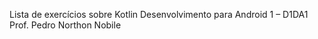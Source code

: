 Lista de exercícios sobre Kotlin
Desenvolvimento para Android 1 – D1DA1
Prof. Pedro Northon Nobile 

